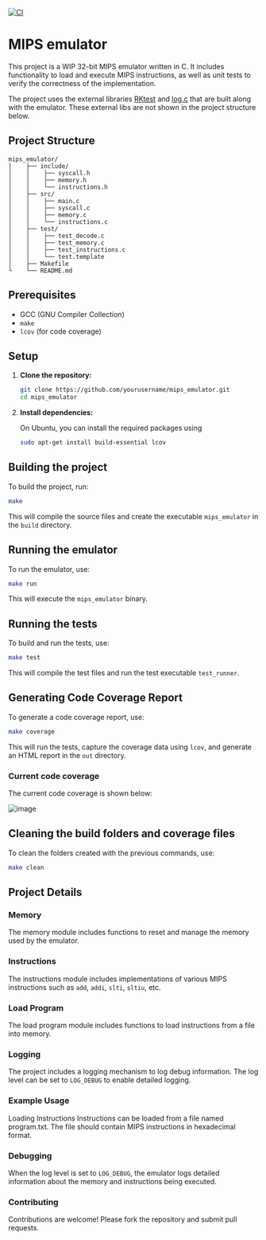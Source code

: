 [![CI](https://github.com/igorpaiva/mips-emulator/actions/workflows/ci.yml/badge.svg)](https://github.com/igorpaiva/mips-emulator/actions/workflows/ci.yml)
# MIPS emulator

This project is a WIP 32-bit MIPS emulator written in C. It includes functionality to load and execute MIPS instructions, as well as unit tests to verify the correctness of the implementation.

The project uses the external libraries [RKtest](https://github.com/Warwolt/rktest) and [log.c](https://github.com/rxi/log.c) that are built along with the emulator. These external libs are not shown in the project structure below.

## Project Structure

```
mips_emulator/ 
│    ├── include/ 
│    │    ├── syscall.h 
│    │    ├── memory.h 
│    │    └── instructions.h 
│    ├── src/
│    │    ├── main.c
│    │    ├── syscall.c
│    │    ├── memory.c 
│    │    └── instructions.c 
│    ├── test/ 
│    │    ├── test_decode.c
│    │    ├── test_memory.c
│    │    ├── test_instructions.c
│    │    └── test.template
│    ├── Makefile 
└    └── README.md
```

## Prerequisites

- GCC (GNU Compiler Collection)
- `make`
- `lcov` (for code coverage)

## Setup

1. **Clone the repository:**

   ```sh
   git clone https://github.com/yourusername/mips_emulator.git
   cd mips_emulator
   ```

2. **Install dependencies:**

    On Ubuntu, you can install the required packages using

    ```sh
    sudo apt-get install build-essential lcov
    ```
## Building the project

To build the project, run:

```sh
make    
```
This will compile the source files and create the executable `mips_emulator` in the `build` directory.

## Running the emulator

To run the emulator, use:

```sh
make run    
```

This will execute the `mips_emulator` binary.

## Running the tests

To build and run the tests, use:

```sh
make test
```

This will compile the test files and run the test executable `test_runner`.

## Generating Code Coverage Report

To generate a code coverage report, use:

```sh
make coverage
```

This will run the tests, capture the coverage data using `lcov`, and generate an HTML report in the `out` directory.

### Current code coverage

The current code coverage is shown below:

![image](https://github.com/user-attachments/assets/cf4e7b61-9d47-4c34-9619-c79b1ca67aa2)

## Cleaning the build folders and coverage files

To clean the folders created with the previous commands, use:

```sh
make clean
```
## Project Details

### Memory
The memory module includes functions to reset and manage the memory used by the emulator.

### Instructions
The instructions module includes implementations of various MIPS instructions such as `add`, `addi`, `slti`, `sltiu`, etc.

### Load Program
The load program module includes functions to load instructions from a file into memory.

### Logging
The project includes a logging mechanism to log debug information. The log level can be set to `LOG_DEBUG` to enable detailed logging.

### Example Usage
Loading Instructions
Instructions can be loaded from a file named program.txt. The file should contain MIPS instructions in hexadecimal format.

### Debugging
When the log level is set to `LOG_DEBUG`, the emulator logs detailed information about the memory and instructions being executed.

### Contributing
Contributions are welcome! Please fork the repository and submit pull requests.
